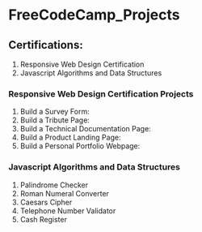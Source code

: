 # FreeCodeCamp_Projects

## Certifications:
1. Responsive Web Design Certification
2. Javascript Algorithms and Data Structures

### Responsive Web Design Certification Projects
1. Build a Survey Form:
2. Build a Tribute Page:
3. Build a Technical Documentation Page:
4. Build a Product Landing Page:
5. Build a Personal Portfolio Webpage:

### Javascript Algorithms and Data Structures
1. Palindrome Checker
2. Roman Numeral Converter
3. Caesars Cipher
4. Telephone Number Validator
5. Cash Register
